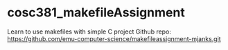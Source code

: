 # cosc381_makefileAssignment
Learn to use makefiles with simple C project
Github repo: https://github.com/emu-computer-science/makefileassignment-mjanks.git
